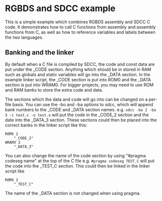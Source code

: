 # RGBDS and SDCC example
This is a simple example which combines RGBDS assembly and SDCC C code. It demonstrates how to call C functions from assembly and assembly functions from C, as well as how to reference variables and labels between the two languages.

## Banking and the linker
By default when a C file is compiled by SDCC, the code and const data are put under the _CODE section.
Anything which should be in stored in RAM such as globals and static variables will go into the _DATA section.
In the example linker script, the _CODE section is put into ROM0 and the _DATA section is put into WRAM0.
For bigger projects, you may need to use ROM and RAM banks to store the extra code and data.

The sections which the data and code will go into can be changed on a per-file basis.
You can use the -bo and -ba options to sdcc, which will append bank numbers to the _CODE and _DATA section names. e.g.
`sdcc -bo 2 -ba 3 -c test.c -o test.o`
will put the code in the _CODE_2 section and the date into the _DATA_3 section.
These sections could then be placed into the correct banks in the linker script like this:
```
ROMX 2
    "_CODE_2"
WRAMX 3
    "_DATA_3"
```
You can also change the name of the code section by using "#pragma codeseg name" at the top of the C file e.g.
`#pragma codeseg TEST_C`
will put the code into the _TEST_C section.
This could then be linked in the linker script like
```
ROMX 2
    "_TEST_C"
```
The name of the _DATA section is not changed when using pragma.